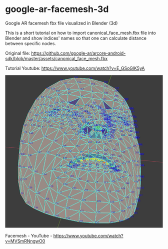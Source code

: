 # google-ar-facemesh-3d
Google AR facemesh fbx file visualized in Blender (3d)

This is a short tutorial on how to import canonical_face_mesh.fbx file into Blender and show indices' names so that one can calculate distance between specific nodes.

Original file: https://github.com/google-ar/arcore-android-sdk/blob/master/assets/canonical_face_mesh.fbx

Tutorial Youtube: https://www.youtube.com/watch?v=E_GSoGlK5yA


![example](https://raw.githubusercontent.com/kosiara/google-ar-facemesh-3d/main/example_screenshot.png)

Facemesh - YouTube - https://www.youtube.com/watch?v=MVSmRNngwO0
